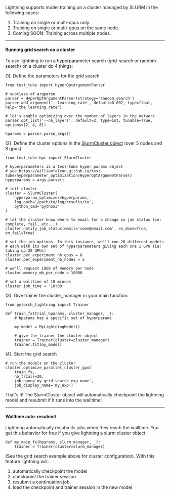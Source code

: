 Lightning supports model training on a cluster managed by SLURM in the following cases:    

1. Training on single or multi-cpus only.
2. Training on single or multi-gpus on the same node.
3. Coming SOON: Training across multiple nodes.

---
#### Running grid search on a cluster
To use lightning to run a hyperparameter search (grid-search or random-search) on a cluster do 4 things:   

(1). Define the parameters for the grid search    
    
```{.python}
from test_tube import HyperOptArgumentParser

# subclass of argparse
parser = HyperOptArgumentParser(strategy='random_search')
parser.add_argument('--learning_rate', default=0.002, type=float, help='the learning rate')

# let's enable optimizing over the number of layers in the network
parser.opt_list('--nb_layers', default=2, type=int, tunable=True, options=[2, 4, 8])

hparams = parser.parse_args()    
```    
    
     
(2). Define the cluster options in the [SlurmCluster object](https://williamfalcon.github.io/test-tube/hpc/SlurmCluster/) (over 5 nodes and 8 gpus)    

```{.python}
from test_tube.hpc import SlurmCluster

# hyperparameters is a test-tube hyper params object
# see https://williamfalcon.github.io/test-tube/hyperparameter_optimization/HyperOptArgumentParser/
hyperparams = args.parse()

# init cluster
cluster = SlurmCluster(
    hyperparam_optimizer=hyperparams,
    log_path='/path/to/log/results/to',
    python_cmd='python3'
)

# let the cluster know where to email for a change in job status (ie: complete, fail, etc...)
cluster.notify_job_status(email='some@email.com', on_done=True, on_fail=True)

# set the job options. In this instance, we'll run 20 different models
# each with its own set of hyperparameters giving each one 1 GPU (ie: taking up 20 GPUs)
cluster.per_experiment_nb_gpus = 8
cluster.per_experiment_nb_nodes = 5

# we'll request 10GB of memory per node
cluster.memory_mb_per_node = 10000

# set a walltime of 10 minues
cluster.job_time = '10:00'
```

(3). Give trainer the cluster_manager in your main function:    

```{.python}
from pytorch_lightning import Trainer

def train_fx(trial_hparams, cluster_manager, _):
    # hparams has a specific set of hyperparams
    
    my_model = MyLightningModel()
    
    # give the trainer the cluster object
    trainer = Trainer(cluster=cluster_manager)
    trainer.fit(my_model)

```

(4). Start the grid search     
```{.python}
# run the models on the cluster
cluster.optimize_parallel_cluster_gpu(
    train_fx, 
    nb_trials=20, 
    job_name='my_grid_search_exp_name', 
    job_display_name='my_exp')
```

That's it! The SlurmCluster object will automatically checkpoint the lightning model and resubmit if it runs into the walltime!


---
#### Walltime auto-resubmit
Lightning automatically resubmits jobs when they reach the walltime. You get this behavior for free if you give lightning
a slurm cluster object.

```{.python}
def my_main_fx(hparams, slurm_manager, _):
    trainer = Trainer(cluster=slurm_manager)
``` 

(See the grid search example above for cluster configuration).
With this feature lightning will:    

1. automatically checkpoint the model
2. checkpoint the trainer session
3. resubmit a continuation job.
4. load the checkpoint and trainer session in the new model

